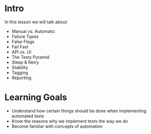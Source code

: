 # Intro
In this lesson we will talk about:
- Manual vs. Automatic
- Failure Types
- False Flags
- Fail Fast
- API vs. UI
- The Tests Pyramid
- Sleep & Retry
- Stability
- Tagging
- Reporting
# Learning Goals
- Understand how certain things should be done when implementing automated tests
- Know the reasons why we implement tests the way we do
- Become familiar with concepts of automation
